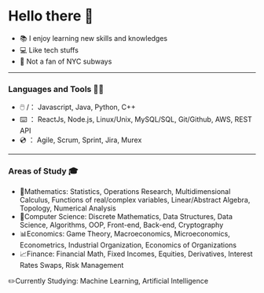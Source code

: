 
# Hello there 👋

- :books: I enjoy learning new skills and knowledges
- :computer: Like tech stuffs
- :monorail: Not a fan of NYC subways

---

### Languages and Tools ✍🏻
- :computer_mouse:  /： Javascript, Java, Python, C++
- :keyboard: ： ReactJs, Node.js, Linux/Unix, MySQL/SQL, Git/Github, AWS, REST API
- :cd: ： Agile, Scrum, Sprint, Jira, Murex

---

### Areas of Study 🎓
- :triangular_ruler:Mathematics: Statistics, Operations Research, Multidimensional Calculus, Functions of real/complex variables, Linear/Abstract Algebra, Topology, Numerical Analysis
- :mag_right:Computer Science: Discrete Mathematics,  Data Structures, Data Science, Algorithms, OOP, Front-end, Back-end, Cryptography
- :bar_chart:Economics: Game Theory, Macroeconomics, Microeconomics, Econometrics, Industrial Organization, Economics of Organizations
- :chart_with_upwards_trend:Finance: Financial Math, Fixed Incomes, Equities, Derivatives, Interest Rates Swaps, Risk Management

:pencil2:Currently Studying: Machine Learning, Artificial Intelligence
